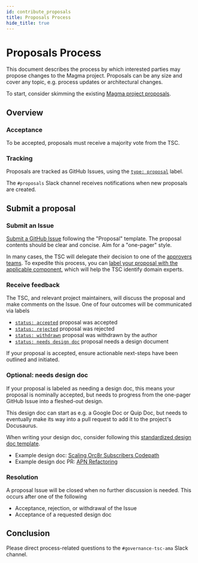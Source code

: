 ```yaml
---
id: contribute_proposals
title: Proposals Process
hide_title: true
---
```


# Proposals Process

This document describes the process by which interested parties may propose changes to the Magma project. Proposals can be any size and cover any topic, e.g. process updates or architectural changes.

To start, consider skimming the existing [Magma project proposals](https://github.com/magma/magma/issues?q=is%3Aissue+label%3A%22type%3A+proposal%22+).

## Overview

### Acceptance

To be accepted, proposals must receive a majority vote from the TSC.

### Tracking

Proposals are tracked as GitHub Issues, using the [`type: proposal`](https://github.com/magma/magma/issues?q=is%3Aissue+label%3A%22type%3A+proposal%22+) label.

The `#proposals` Slack channel receives notifications when new proposals are created.

## Submit a proposal

### Submit an Issue

[Submit a GitHub Issue](https://github.com/magma/magma/issues/new/choose) following the "Proposal" template. The proposal contents should be clear and concise. Aim for a "one-pager" style.

In many cases, the TSC will delegate their decision to one of the [approvers teams](https://github.com/orgs/magma/teams?query=approvers-). To expedite this process, you can [label your proposal with the applicable component](https://github.com/magma/magma/labels?q=component%3A), which will help the TSC identify domain experts.

### Receive feedback

The TSC, and relevant project maintainers, will discuss the proposal and make comments on the Issue. One of four outcomes will be communicated via labels

- [`status: accepted`](https://github.com/magma/magma/labels/status%3A%20accepted) proposal was accepted
- [`status: rejected`](https://github.com/magma/magma/labels/status%3A%20rejected) proposal was rejected
- [`status: withdrawn`](https://github.com/magma/magma/labels/status%3A%20withdrawn) proposal was withdrawn by the author
- [`status: needs design doc`](https://github.com/magma/magma/labels/status%3A%20needs%20design%20doc) proposal needs a design document

If your proposal is accepted, ensure actionable next-steps have been outlined and initiated.

### Optional: needs design doc

If your proposal is labeled as needing a design doc, this means your proposal is nominally accepted, but needs to progress from the one-pager GitHub Issue into a fleshed-out design.

This design doc can start as e.g. a Google Doc or Quip Doc, but needs to eventually make its way into a pull request to add it to the project's Docusaurus.

When writing your design doc, consider following this [standardized design doc template](https://www.industrialempathy.com/posts/design-docs-at-google/).

- Example design doc: [Scaling Orc8r Subscribers Codepath](https://magma.github.io/magma/docs/next/proposals/p010_subscriber_scaling)
- Example design doc PR: [APN Refactoring](https://github.com/magma/magma/pull/7191)

### Resolution

A proposal Issue will be closed when no further discussion is needed. This occurs after one of the following

- Acceptance, rejection, or withdrawal of the Issue
- Acceptance of a requested design doc

## Conclusion

Please direct process-related questions to the `#governance-tsc-ama` Slack channel.
